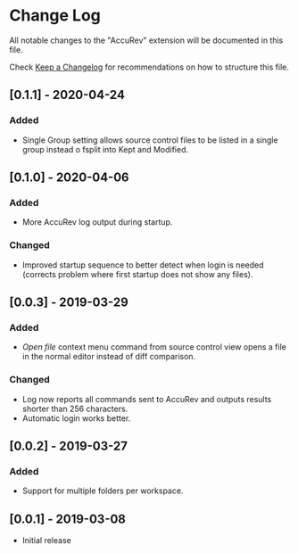 # Change Log
All notable changes to the "AccuRev" extension will be documented in this file.

Check [Keep a Changelog](http://keepachangelog.com/) for recommendations on how to structure this file.

## [0.1.1] - 2020-04-24
### Added
- Single Group setting allows source control files to be listed in a single group instead o fsplit into Kept and Modified.

## [0.1.0] - 2020-04-06
### Added
- More AccuRev log output during startup.

### Changed
- Improved startup sequence to better detect when login is needed (corrects problem where first startup does not show any files).

## [0.0.3] - 2019-03-29
### Added
- _Open file_ context menu command from source control view opens a file in the normal editor instead of diff comparison.

### Changed
- Log now reports all commands sent to AccuRev and outputs results shorter than 256 characters.
- Automatic login works better.


## [0.0.2] - 2019-03-27
### Added
- Support for multiple folders per workspace.

## [0.0.1] - 2019-03-08
- Initial release